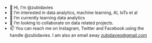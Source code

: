 - 👋 Hi, I’m @zubidavies
- 👀 I’m interested in data analytics, machine learning, AI, IoTs et al
- 🌱 I’m currently learning data analytics
- 💞️ I’m looking to collaborate on data related projects. 
- 📫 You can reach me on Instagram, Twitter and Facebook using the handle @zubidavies. I am also an email away zubidavies@gmail.com

<!---
zubidavies/zubidavies is a ✨ special ✨ repository because its `README.md` (this file) appears on your GitHub profile.
You can click the Preview link to take a look at your changes.
--->
